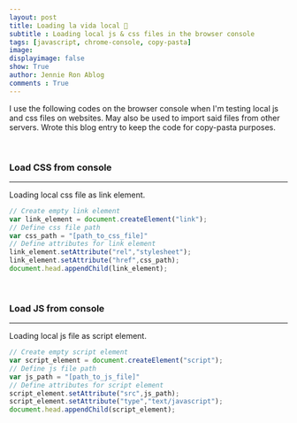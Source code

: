 ```yaml
---
layout: post
title: Loading la vida local 🤪
subtitle : Loading local js & css files in the browser console
tags: [javascript, chrome-console, copy-pasta]
image: 
displayimage: false
show: True
author: Jennie Ron Ablog
comments : True
---
```


<!-- INTRO -->

I use the following codes on the browser console when I'm testing local js and css files on websites. May also be used to import said files from other servers. Wrote this blog entry to keep the code for copy-pasta purposes.

<br>

### Load CSS from console
***

Loading local css file as link element.
```javascript
// Create empty link element
var link_element = document.createElement("link");
// Define css file path
var css_path = "[path_to_css_file]"
// Define attributes for link element
link_element.setAttribute("rel","stylesheet");
link_element.setAttribute("href",css_path);
document.head.appendChild(link_element);

```
<br>

### Load JS from console
***

Loading local js file as script element.
```javascript
// Create empty script element
var script_element = document.createElement("script");
// Define js file path
var js_path = "[path_to_js_file]"
// Define attributes for script element
script_element.setAttribute("src",js_path);
script_element.setAttribute("type","text/javascript");
document.head.appendChild(script_element);
```